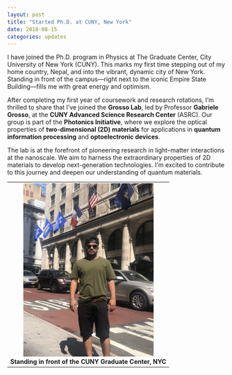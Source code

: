 ```yaml
---
layout: post
title: "Started Ph.D. at CUNY, New York"
date: 2018-08-15
categories: updates
---
```


I have joined the Ph.D. program in Physics at The Graduate Center, City University of New York (CUNY). This marks my first time stepping out of my home country, Nepal, and into the vibrant, dynamic city of New York. Standing in front of the campus—right next to the iconic Empire State Building—fills me with great energy and optimism.

After completing my first year of coursework and research rotations, I’m thrilled to share that I’ve joined the **Grosso Lab**, led by Professor **Gabriele Grosso**, at the **CUNY Advanced Science Research Center** (ASRC). Our group is part of the **Photonics Initiative**, where we explore the optical properties of **two-dimensional (2D) materials** for applications in **quantum information processing** and **optoelectronic devices**.

The lab is at the forefront of pioneering research in light–matter interactions at the nanoscale. We aim to harness the extraordinary properties of 2D materials to develop next-generation technologies. I'm excited to contribute to this journey and deepen our understanding of quantum materials.

<table align="center">
  <tr>
    <td align="center">
      <img src="/assets/sarojc_gc_cuny.jpg" width="300" alt="Saroj B Chand"><br>
      <strong>Standing in front of the CUNY Graduate Center, NYC</strong><br>
    </td>
  </tr>
</table>
